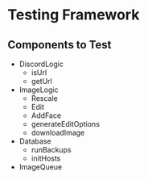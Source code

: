 # Testing Framework
## Components to Test
- DiscordLogic
  - isUrl
  - getUrl
- ImageLogic
  - Rescale
  - Edit
  - AddFace
  - generateEditOptions
  - downloadImage
- Database
  - runBackups
  - initHosts
- ImageQueue